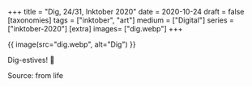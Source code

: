 +++
title = "Dig, 24/31, Inktober 2020"
date = 2020-10-24
draft =  false
[taxonomies]
tags = ["inktober", "art"]
medium = ["Digital"]
series = ["inktober-2020"]
[extra]
images= ["dig.webp"]
+++

{{ image(src="dig.webp", alt="Dig") }}

Dig-estives! 🤤

Source: from life
